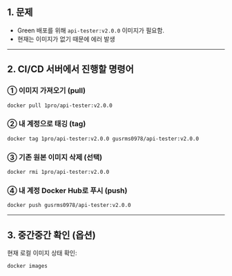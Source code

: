 ## 1. 문제

- Green 배포를 위해 `api-tester:v2.0.0` 이미지가 필요함.
- 현재는 이미지가 없기 때문에 에러 발생

---

## 2. CI/CD 서버에서 진행할 명령어

### ① 이미지 가져오기 (pull)

```
docker pull 1pro/api-tester:v2.0.0
```

### ② 내 계정으로 태깅 (tag)

```
docker tag 1pro/api-tester:v2.0.0 gusrms0978/api-tester:v2.0.0
```

### ③ 기존 원본 이미지 삭제 (선택)

```
docker rmi 1pro/api-tester:v2.0.0
```

### ④ 내 계정 Docker Hub로 푸시 (push)

```bash
docker push gusrms0978/api-tester:v2.0.0
```

---

## 3. 중간중간 확인 (옵션)

현재 로컬 이미지 상태 확인:

```
docker images
```
